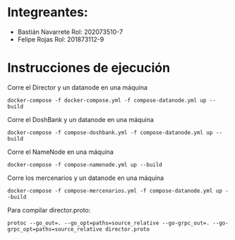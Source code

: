 # Integreantes:
- Bastián Navarrete         Rol: 202073510-7
- Felipe Rojas              Rol: 201873112-9

# Instrucciones de ejecución
Corre el Director y un datanode en una máquina
```
docker-compose -f docker-compose.yml -f compose-datanode.yml up --build
```

Corre el DoshBank y un datanode en una máquina
```
docker-compose -f compose-doshbank.yml -f compose-datanode.yml up --build
```

Corre el NameNode en una máquina
```
docker-compose -f compose-namenode.yml up --build
```

Corre los mercenarios y un datanode en una máquina
```
docker-compose -f compose-mercenarios.yml -f compose-datanode.yml up --build
```


Para compilar director.proto:

```
protoc --go_out=. --go_opt=paths=source_relative --go-grpc_out=. --go-grpc_opt=paths=source_relative director.proto
```